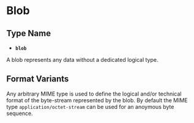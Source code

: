 # Blob

## Type Name
- **`blob`**

A blob represents any data without a dedicated logical type.

## Format Variants
Any arbitrary MIME type is used to define the logical and/or technical format of the byte-stream represented by the blob.
By default the MIME type `application/octet-stream` can be used for an anoymous byte sequence. 
